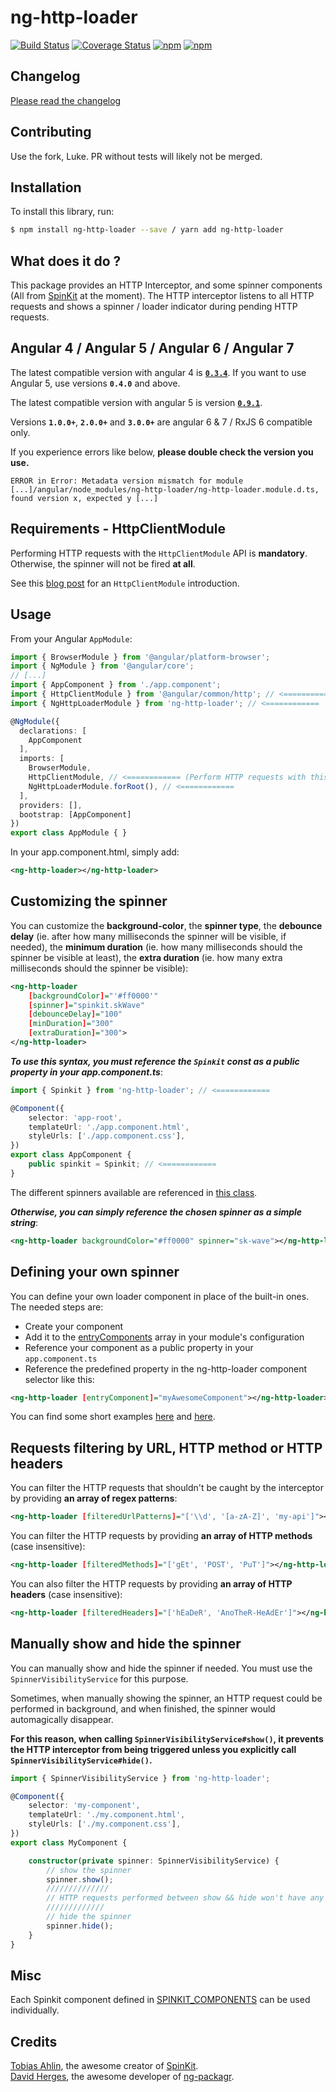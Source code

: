 # ng-http-loader

[![Build Status](https://travis-ci.org/mpalourdio/ng-http-loader.svg?branch=master)](https://travis-ci.org/mpalourdio/ng-http-loader)
[![Coverage Status](https://coveralls.io/repos/github/mpalourdio/ng-http-loader/badge.svg?branch=master)](https://coveralls.io/github/mpalourdio/ng-http-loader?branch=master)
[![npm](https://img.shields.io/npm/v/ng-http-loader.svg)](https://www.npmjs.com/package/ng-http-loader)
[![npm](https://img.shields.io/npm/dm/ng-http-loader.svg)](https://www.npmjs.com/package/ng-http-loader)

## Changelog

[Please read the changelog](CHANGELOG.md)

## Contributing

Use the fork, Luke. PR without tests will likely not be merged.

## Installation

To install this library, run:

```bash
$ npm install ng-http-loader --save / yarn add ng-http-loader
```

## What does it do ?

This package provides an HTTP Interceptor, and some spinner components (All from [SpinKit](https://github.com/tobiasahlin/SpinKit) at the moment).
The HTTP interceptor listens to all HTTP requests and shows a spinner / loader indicator during pending HTTP requests.

## Angular 4 / Angular 5 / Angular 6 / Angular 7

The latest compatible version with angular 4 is [**`0.3.4`**](https://github.com/mpalourdio/ng-http-loader/tree/0.3.4).
If you want to use Angular 5, use versions **`0.4.0`** and above.

The latest compatible version with angular 5 is version [**`0.9.1`**](https://github.com/mpalourdio/ng-http-loader/tree/0.9.1).

Versions **`1.0.0+`**, **`2.0.0+`** and **`3.0.0+`** are angular 6 & 7 / RxJS 6 compatible only.

If you experience errors like below, **please double check the version you use.**

`ERROR in Error: Metadata version mismatch for module [...]/angular/node_modules/ng-http-loader/ng-http-loader.module.d.ts, found version x, expected y [...]`

## Requirements - HttpClientModule

Performing HTTP requests with the `HttpClientModule` API is **mandatory**. Otherwise, the spinner will not be fired **at all**.

See this [blog post](http://blog.ninja-squad.com/2017/07/17/http-client-module/) for an `HttpClientModule` introduction.

## Usage

From your Angular `AppModule`:

```typescript
import { BrowserModule } from '@angular/platform-browser';
import { NgModule } from '@angular/core';
// [...]
import { AppComponent } from './app.component';
import { HttpClientModule } from '@angular/common/http'; // <============
import { NgHttpLoaderModule } from 'ng-http-loader'; // <============

@NgModule({
  declarations: [
    AppComponent
  ],
  imports: [
    BrowserModule,
    HttpClientModule, // <============ (Perform HTTP requests with this module)
    NgHttpLoaderModule.forRoot(), // <============
  ],
  providers: [],
  bootstrap: [AppComponent]
})
export class AppModule { }
```

In your app.component.html, simply add:
```xml
<ng-http-loader></ng-http-loader>
```

## Customizing the spinner

You can customize the **background-color**, the **spinner type**, the **debounce delay** (ie. after how many milliseconds the spinner will be visible, if needed), the **minimum duration** (ie. how many milliseconds should the spinner be visible at least), the **extra duration** (ie. how many extra milliseconds should the spinner be visible):
```xml
<ng-http-loader 
    [backgroundColor]="'#ff0000'"
    [spinner]="spinkit.skWave"
    [debounceDelay]="100"
    [minDuration]="300"
    [extraDuration]="300">
</ng-http-loader>
```

**_To use this syntax, you must reference the `Spinkit` const as a public property in your app.component.ts_**:

```typescript
import { Spinkit } from 'ng-http-loader'; // <============

@Component({
    selector: 'app-root',
    templateUrl: './app.component.html',
    styleUrls: ['./app.component.css'],
})
export class AppComponent {
    public spinkit = Spinkit; // <============
}
```
The different spinners available are referenced in [this class](src/lib/spinkits.ts).


**_Otherwise, you can simply reference the chosen spinner as a simple string_**:

```xml
<ng-http-loader backgroundColor="#ff0000" spinner="sk-wave"></ng-http-loader>
```

## Defining your own spinner

You can define your own loader component in place of the built-in ones. The needed steps are:

- Create your component
- Add it to the [entryComponents](https://angular.io/guide/ngmodule-faq#what-is-an-entry-component) array in your module's configuration
- Reference your component as a public property in your `app.component.ts`
- Reference the predefined property in the ng-http-loader component selector like this:
```xml
<ng-http-loader [entryComponent]="myAwesomeComponent"></ng-http-loader>
```

You can find some short examples [here](https://gist.github.com/mpalourdio/2c0bec03d610b24ff49db649fbb69a48) and [here](https://gist.github.com/mpalourdio/e05b4495de2abeeecfcf92d70e4ef93e).

## Requests filtering by URL, HTTP method or HTTP headers

You can filter the HTTP requests that shouldn't be caught by the interceptor by providing **an array of regex patterns**:
```xml
<ng-http-loader [filteredUrlPatterns]="['\\d', '[a-zA-Z]', 'my-api']"></ng-http-loader>
```

You can filter the HTTP requests by providing **an array of HTTP methods** (case insensitive):
```xml
<ng-http-loader [filteredMethods]="['gEt', 'POST', 'PuT']"></ng-http-loader>
```

You can also filter the HTTP requests by providing **an array of HTTP headers** (case insensitive):
```xml
<ng-http-loader [filteredHeaders]="['hEaDeR', 'AnoTheR-HeAdEr']"></ng-http-loader>
```

## Manually show and hide the spinner

You can manually show and hide the spinner if needed. You must use the `SpinnerVisibilityService` for this purpose.  

Sometimes, when manually showing the spinner, an HTTP request could be performed in background, and when finished, the spinner would automagically disappear.  

**For this reason, when calling `SpinnerVisibilityService#show()`, it prevents the HTTP interceptor from being triggered unless you explicitly call `SpinnerVisibilityService#hide()`.**

```typescript
import { SpinnerVisibilityService } from 'ng-http-loader';

@Component({
    selector: 'my-component',
    templateUrl: './my.component.html',
    styleUrls: ['./my.component.css'],
})
export class MyComponent {

    constructor(private spinner: SpinnerVisibilityService) {
        // show the spinner
        spinner.show();
        //////////////
        // HTTP requests performed between show && hide won't have any side effect on the spinner.
        /////////////
        // hide the spinner
        spinner.hide();
    }
}
```

## Misc

Each Spinkit component defined in [SPINKIT_COMPONENTS](src/lib/spinkits.ts#L30) can be used individually.

## Credits

[Tobias Ahlin](https://github.com/tobiasahlin), the awesome creator of [SpinKit](https://github.com/tobiasahlin/SpinKit).  
[David Herges](https://github.com/dherges), the awesome developer of [ng-packagr](https://github.com/dherges/ng-packagr).
